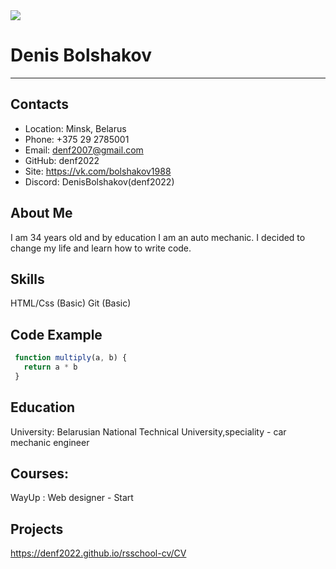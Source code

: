 <img src="https://sun9-73.userapi.com/impg/SK1K2ytO4KI9qnoJIs2qR6gIS3PgVulfF-Fu3Q/-kDjRovG8F4.jpg?size=1200x1600&quality=95&sign=3dbcc06801b118153065ece028f1e9a3&type=album"> 

# Denis Bolshakov
---

## Contacts
- Location: Minsk, Belarus
- Phone: +375 29 2785001
- Email: denf2007@gmail.com
- GitHub: denf2022
- Site: https://vk.com/bolshakov1988
- Discord: DenisBolshakov(denf2022)

## About Me

I am 34 years old and by education I am an auto mechanic. I decided to change my life and learn how to write code.


## Skills
HTML/Css (Basic)
Git (Basic)

## Code Example

```javascript
 function multiply(a, b) {
   return a * b
 }
 ```


## Education
University: Belarusian National Technical University,speciality - car mechanic engineer


## Courses:
WayUp : Web designer - Start

## Projects
https://denf2022.github.io/rsschool-cv/CV